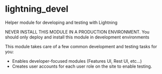 # lightning_devel
Helper module for developing and testing with Lightning

NEVER INSTALL THIS MODULE IN A PRODUCTION ENVIRONMENT. You should only deploy and install this module in development environments

This module takes care of a few common development and testing tasks for you:
* Enables developer-focused modules (Features UI, Rest UI, etc...)
* Creates user accounts for each user role on the site to enable testing.
